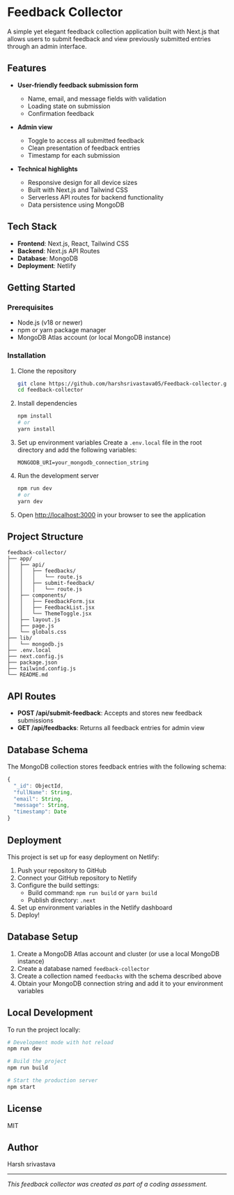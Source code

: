 # Feedback Collector

A simple yet elegant feedback collection application built with Next.js that allows users to submit feedback and view previously submitted entries through an admin interface.

## Features

- **User-friendly feedback submission form**
  - Name, email, and message fields with validation
  - Loading state on submission
  - Confirmation feedback

- **Admin view**
  - Toggle to access all submitted feedback
  - Clean presentation of feedback entries
  - Timestamp for each submission

- **Technical highlights**
  - Responsive design for all device sizes
  - Built with Next.js and Tailwind CSS
  - Serverless API routes for backend functionality
  - Data persistence using MongoDB

## Tech Stack

- **Frontend**: Next.js, React, Tailwind CSS
- **Backend**: Next.js API Routes
- **Database**: MongoDB
- **Deployment**: Netlify

## Getting Started

### Prerequisites

- Node.js (v18 or newer)
- npm or yarn package manager
- MongoDB Atlas account (or local MongoDB instance)

### Installation

1. Clone the repository
   ```bash
   git clone https://github.com/harshsrivastava05/Feedback-collector.git
   cd feedback-collector
   ```

2. Install dependencies
   ```bash
   npm install
   # or
   yarn install
   ```

3. Set up environment variables
   Create a `.env.local` file in the root directory and add the following variables:
   ```
   MONGODB_URI=your_mongodb_connection_string
   ```

4. Run the development server
   ```bash
   npm run dev
   # or
   yarn dev
   ```

5. Open [http://localhost:3000](http://localhost:3000) in your browser to see the application

## Project Structure

```
feedback-collector/
├── app/
│   ├── api/
│   │   ├── feedbacks/
│   │   │   └── route.js
│   │   ├── submit-feedback/
│   │   │   └── route.js
│   ├── components/
│   │   ├── FeedbackForm.jsx
│   │   ├── FeedbackList.jsx
│   │   └── ThemeToggle.jsx
│   ├── layout.js
│   ├── page.js
│   └── globals.css
├── lib/
│   └── mongodb.js
├── .env.local
├── next.config.js
├── package.json
├── tailwind.config.js
└── README.md
```

## API Routes

- **POST /api/submit-feedback**: Accepts and stores new feedback submissions
- **GET /api/feedbacks**: Returns all feedback entries for admin view

## Database Schema

The MongoDB collection stores feedback entries with the following schema:

```javascript
{
  "_id": ObjectId,
  "fullName": String,
  "email": String,
  "message": String,
  "timestamp": Date
}
```

## Deployment

This project is set up for easy deployment on Netlify:

1. Push your repository to GitHub
2. Connect your GitHub repository to Netlify
3. Configure the build settings:
   - Build command: `npm run build` or `yarn build`
   - Publish directory: `.next`
4. Set up environment variables in the Netlify dashboard
5. Deploy!

## Database Setup

1. Create a MongoDB Atlas account and cluster (or use a local MongoDB instance)
2. Create a database named `feedback-collector` 
3. Create a collection named `feedbacks` with the schema described above
4. Obtain your MongoDB connection string and add it to your environment variables

## Local Development

To run the project locally:

```bash
# Development mode with hot reload
npm run dev

# Build the project
npm run build

# Start the production server
npm start
```

## License

MIT

## Author

Harsh srivastava

---

*This feedback collector was created as part of a coding assessment.*